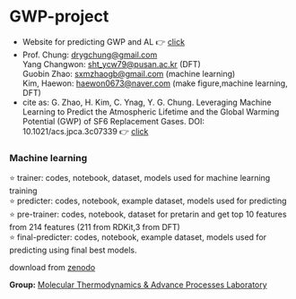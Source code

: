# GWP-project

* Website for predicting GWP and AL :point_right: [click](https://low-gwp-ml.streamlit.app/)        
* Prof. Chung: drygchung@gmail.com              
  Yang Changwon: sht_ycw79@pusan.ac.kr (DFT)                  
  Guobin Zhao: sxmzhaogb@gmail.com (machine learning)           
  Kim, Haewon: haewon0673@naver.com (make figure,machine learning, DFT)                     
* cite as: G. Zhao, H. Kim, C. Ynag, Y. G. Chung. Leveraging Machine Learning to Predict the Atmospheric Lifetime and the Global Warming Potential (GWP) of SF6 Replacement Gases. DOI: 10.1021/acs.jpca.3c07339 :point_right: [click](https://pubs.acs.org/doi/10.1021/acs.jpca.3c07339)                                    

### Machine learning                          
:star: trainer: codes, notebook, dataset, models used for machine learning training                                             
:star: predicter: codes, notebook, example dataset, models used for predicting                                              
:star: pre-trainer: codes, notebook, dataset for pretarin and get top 10 features from 214 features (211 from RDKit,3 from DFT)                                 
:star: final-predicter: codes, notebook, example dataset, models used for predicting  using final best models.                                         

download from [zenodo](https://zenodo.org/records/10799634)                        

**Group:**   [Molecular Thermodynamics & Advance Processes Laboratory](https://sites.google.com/view/mtap-lab/home?authuser=0)                                 
